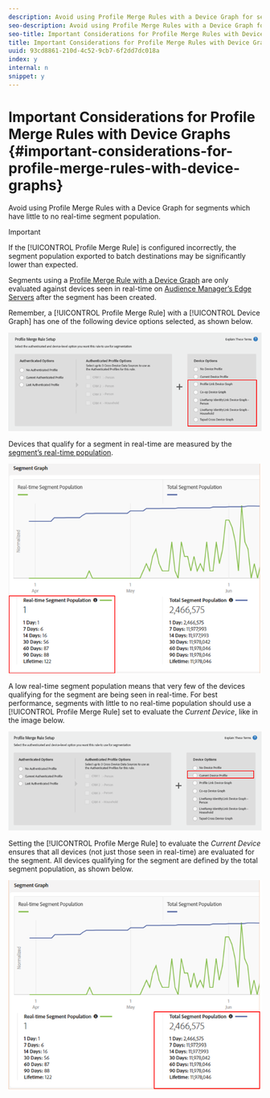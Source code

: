 ```yaml
---
description: Avoid using Profile Merge Rules with a Device Graph for segments which have little to no real-time segment population.
seo-description: Avoid using Profile Merge Rules with a Device Graph for segments which have little to no real-time segment population.
seo-title: Important Considerations for Profile Merge Rules with Device Graphs
title: Important Considerations for Profile Merge Rules with Device Graphs
uuid: 93cd8861-210d-4c52-9cb7-6f2dd7dc018a
index: y
internal: n
snippet: y
---
```


# Important Considerations for Profile Merge Rules with Device Graphs {#important-considerations-for-profile-merge-rules-with-device-graphs}

Avoid using Profile Merge Rules with a Device Graph for segments which have little to no real-time segment population.

>[!IMPORTANT]
>
>If the [!UICONTROL Profile Merge Rule] is configured incorrectly, the segment population exported to batch destinations may be significantly lower than expected.

Segments using a [Profile Merge Rule with a Device Graph](../../c-features/profile-merge-rules/merge-rule-targeting-options.md#section_F6D35A63A04346EE85DE533A43E5EE0D) are only evaluated against devices seen in real-time on [Audience Manager’s Edge Servers](../../reference/system-components/components-edge.md#concept_DD36E2B5A23D4CC5A91CA9808B908B8E) after the segment has been created.

Remember, a [!UICONTROL Profile Merge Rule] with a [!UICONTROL Device Graph] has one of the following device options selected, as shown below.

![](assets/pmr-considerations-1.png)

Devices that qualify for a segment in real-time are measured by the [segment’s real-time population](../../c-features/c-segments/segment-builder-data.md#section_ED9F6B29E9D541499E3FC7C0A1753FCE).

![](assets/pmr-considerations-2.png)

A low real-time segment population means that very few of the devices qualifying for the segment are being seen in real-time. For best performance, segments with little to no real-time population should use a [!UICONTROL Profile Merge Rule] set to evaluate the *Current Device*, like in the image below.

![](assets/pmr-considerations-3.png)

Setting the [!UICONTROL Profile Merge Rule] to evaluate the *Current Device* ensures that all devices (not just those seen in real-time) are evaluated for the segment. All devices qualifying for the segment are defined by the total segment population, as shown below.

![](assets/pmr-considerations-4.png)